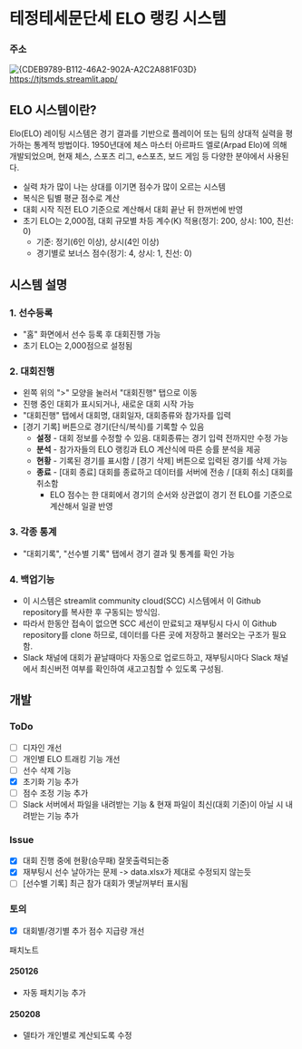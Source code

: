 # 테정테세문단세 ELO 랭킹 시스템

### 주소
![{CDEB9789-B112-46A2-902A-A2C2A881F03D}](https://github.com/user-attachments/assets/e5aebe71-0fb3-435e-91cf-2f36ccae5f9b)
https://tjtsmds.streamlit.app/

## ELO 시스템이란?
Elo(ELO) 레이팅 시스템은 경기 결과를 기반으로 플레이어 또는 팀의 상대적 실력을 평가하는 통계적 방법이다. 1950년대에 체스 마스터 아르파드 엘로(Arpad Elo)에 의해 개발되었으며, 현재 체스, 스포츠 리그, e스포츠, 보드 게임 등 다양한 분야에서 사용된다.
- 실력 차가 많이 나는 상대를 이기면 점수가 많이 오르는 시스템
- 복식은 팀별 평균 점수로 계산
- 대회 시작 직전 ELO 기준으로 계산해서 대회 끝난 뒤 한꺼번에 반영
- 초기 ELO는 2,000점, 대회 규모별 차등 계수(K) 적용(정기: 200, 상시: 100, 친선: 0)
  - 기준: 정기(6인 이상), 상시(4인 이상)
  - 경기별로 보너스 점수(정기: 4, 상시: 1, 친선: 0)


## 시스템 설명

### 1. 선수등록
- "홈" 화면에서 선수 등록 후 대회진행 가능
- 초기 ELO는 2,000점으로 설정됨

### 2. 대회진행
- 왼쪽 위의 ">" 모양을 눌러서 "대회진행" 탭으로 이동
- 진행 중인 대회가 표시되거나, 새로운 대회 시작 가능
- "대회진행" 탭에서 대회명, 대회일자, 대회종류와 참가자를 입력
- [경기 기록] 버튼으로 경기(단식/복식)를 기록할 수 있음
  - **설정** - 대회 정보를 수정할 수 있음. 대회종류는 경기 입력 전까지만 수정 가능
  - **분석** - 참가자들의 ELO 랭킹과 ELO 계산식에 따른 승률 분석을 제공
  - **현황** - 기록된 경기를 표시함 / [경기 삭제] 버튼으로 입력된 경기를 삭제 가능
  - **종료** - [대회 종료] 대회를 종료하고 데이터를 서버에 전송 / [대회 취소] 대회를 취소함
    - ELO 점수는 한 대회에서 경기의 순서와 상관없이 경기 전 ELO를 기준으로 계산해서 일괄 반영

### 3. 각종 통계
- "대회기록", "선수별 기록" 탭에서 경기 결과 및 통계를 확인 가능

### 4. 백업기능
- 이 시스템은 streamlit community cloud(SCC) 시스템에서 이 Github repository를 복사한 후 구동되는 방식임.
- 따라서 한동안 접속이 없으면 SCC 세선이 만료되고 재부팅시 다시 이 Github repository를 clone 하므로, 데이터를 다른 곳에 저장하고 불러오는 구조가 필요함. 
- Slack 채널에 대회가 끝날때마다 자동으로 업로드하고, 재부팅시마다 Slack 채널에서 최신버전 여부를 확인하여 새고고침할 수 있도록 구성됨.


## 개발

### ToDo
- [ ] 디자인 개선
- [ ] 개인별 ELO 트래킹 기능 개선
- [ ] 선수 삭제 기능
- [x] 초기화 기능 추가
- [ ] 점수 조정 기능 추가
- [ ] Slack 서버에서 파일을 내려받는 기능 & 현재 파일이 최신(대회 기준)이 아닐 시 내려받는 기능 추가

### Issue
- [x] 대회 진행 중에 현황(승무패) 잘못출력되는중
- [x] 재부팅시 선수 날아가는 문제 -> data.xlsx가 제대로 수정되지 않는듯
- [ ] [선수별 기록] 최근 참가 대회가 옛날꺼부터 표시됨

### 토의
- [x] 대회별/경기별 추가 점수 지급량 개선

패치노트
#### 250126
- 자동 패치기능 추가
#### 250208
- 델타가 개인별로 계산되도록 수정
